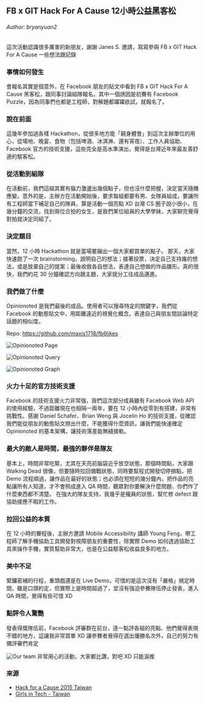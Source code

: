 ## FB x GIT Hack For A Cause 12小時公益黑客松

###### Author: bryanyuan2

這次活動認識很多厲害的新朋友，謝謝 Janes S. 邀請，寫寫參與 FB x GIT Hack For A Cause 一些想法跟記錄

### 事情如何發生
會報名其實是個意外，在 Facebook 朋友的貼文中看到 FB x GIT Hack For A Cause 黑客松，跟同事討論組隊報名。其中一個誘因是初賽有 Facebook Puzzle，因為同事們也都是工程師，對解題都躍躍欲試，就報名了。

### 說在前面
這幾年參加過各樣 Hackathon，從很多地方能「親身體會」到這次主辦單位的用心，從場地、晚宴、食物（包括啤酒、冰淇淋、還有宵夜）、工作人員協助、Facebook 官方的技術支援，這些完全是高水準演出，覺得是台灣近年來最友善舒適的駭客松。

### 從活動到組隊
在活動前，我們這組其實有腦力激盪出幾個點子，但也沒什麼把握，決定當天隨機應變。意外的是，主辦方在活動開始後，要求每組都要有男、女隊員組成，要讓所有工程師當下補足自己的隊員，算是活動一個亮點 XD
台灣 CS 圈子說小很小，在幾分鐘的交流，找到兩位合拍的女生，是我們某位組員的大學學妹，大家聊完覺得對拍就決定同組了。

### 決定題目
當然，12 小時 Hackathon 就是當場要蹦出一個大家都買單的點子。
那天，大家快速跑了一次 brainstorming，說明自己的想法；接著投票，決定自己支持誰的想法，或是放棄自己的提案；最後收斂各自想法，表達自己想做的作品雛形。真的很快，我們約花 30 分鐘確認方向跟主題，大家就分工往成品邁進。

### 我們做了什麼
Opinionoted 是我們最後的成品。使用者可以搜尋特定的關鍵字，我們從 Facebook 的動態貼文中，用距離遠近的視覺化概念，表達自己與朋友間談論特定話題的相似度。


Repo: https://github.com/maxis1718/fb6likes

![Opinionoted Page](https://raw.githubusercontent.com/maxis1718/fb6likes/master/screenshots/opinionoted_1.jpg "Opinionoted Page")

![Opinionoted Query](https://raw.githubusercontent.com/maxis1718/fb6likes/master/screenshots/opinionoted_2.jpg "Opinionoted Query")

![Opinionoted Graph](https://raw.githubusercontent.com/maxis1718/fb6likes/master/screenshots/opinionoted_3.jpg "Opinionoted Graph")


### 火力十足的官方技術支援
Facebook 的技術支援火力非常強，我們這次部分成員雖有 Facebook Web API 的使用經驗，不過距離現在也相隔一兩年，要在 12 小時內從零到有搭建，非常有挑戰性。感謝 Daniel Schafer、Brian Weng 與 Jocelin Ho 的技術支援，從確認我們能從朋友的動態貼文撈出什麼，不能獲得什麼資訊，讓我們能快速確定 Opinionoted 的基本架構，讓技術落差能無縫接軌。

### 最大的敵人是時間，最強的夥伴是隊友
基本上，時間非常吃緊，尤其在天亮前腦袋近乎放空狀態，那個時間點，大家跟 Walking Dead 很像，但要隨時拉回備戰狀態，同時要幫程式開發切停損點，把 Demo 流程順過，讓作品在最好的狀態；也必須在短短的幾分鐘內，把作品的亮點讓所有人知道，才不會照成進入 QA 時間，聽眾對你要解決什麼問題、你們作了什麼東西都不清楚。
在強大的隊友支持，我幾乎是攏員的狀態，幫忙修 defect 跟協助接應不暇的工作。

### 拉回公益的本質
在 12 小時的賽程後，主辦方邀請 Mobile Accessibility 講師 Young Feng，帶工程師了解手機協助工具開發對視障朋友的重要性，除實際 Demo 如何透過協助工具來操作手機，實質幫助非常大，也是在公益駭客松收益良多的地方。

### 美中不足
緊鑼密補的行程，重頭戲還是在 Live Demo，可惜的是這次沒有「嚴格」規定時間，雖是口頭約定，但實際上是時間超過了，並沒有強迫參賽隊伍停止發表，進入 QA 時間，覺得有些可惜 XD

### 點評令人驚艷
發表得獎隊伍前，Facebook 評審群在前台，逐一點評各組的亮點、他們覺得表現不錯的地方，這讓我非常買單 XD 讓參賽者覺得在選出優勝名次外，自己的努力有備評審們肯定


![Our team](https://farm6.staticflickr.com/5631/23005978456_b2819d98af_b.jpg "Our team")
非常用心的活動，大家都比讚，對吧 XD 只能淚推


### 來源
*  [Hack for a Cause 2015 Taiwan](http://girlsintech.gffu.net/hackathon.html)
*  [Girls in Tech - Taiwan](https://www.facebook.com/Girls-in-Tech-Taiwan-393460757519655/?fref=ts)


